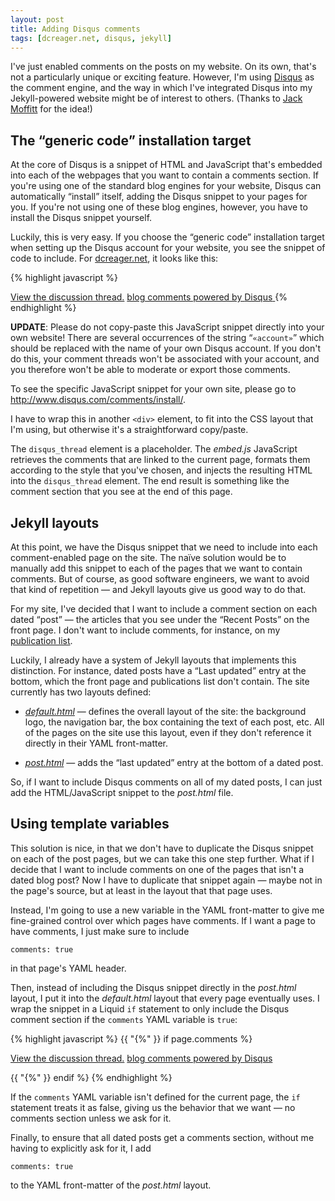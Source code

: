 ```yaml
---
layout: post
title: Adding Disqus comments
tags: [dcreager.net, disqus, jekyll]
---
```


I've just enabled comments on the posts on my website.  On its own,
that's not a particularly unique or exciting feature.  However, I'm
using [Disqus](http://disqus.com) as the comment engine, and the way
in which I've integrated Disqus into my Jekyll-powered website might
be of interest to others.  (Thanks to [Jack
Moffitt](http://metajack.im/) for the idea!)

## The “generic code” installation target

At the core of Disqus is a snippet of HTML and JavaScript that's
embedded into each of the webpages that you want to contain a comments
section.  If you're using one of the standard blog engines for your
website, Disqus can automatically “install” itself, adding the Disqus
snippet to your pages for you.  If you're not using one of these blog
engines, however, you have to install the Disqus snippet yourself.

Luckily, this is very easy.  If you choose the “generic code”
installation target when setting up the Disqus account for your
website, you see the snippet of code to include.  For
[dcreager.net](http://dcreager.net/), it looks like this:

{% highlight javascript %}
<div id="disqus_thread"></div>

<script
   type="text/javascript"
   src="http://disqus.com/forums/«account»/embed.js">
</script>
<noscript>
  <a href="http://«account».disqus.com/?url=ref">View the discussion thread.</a>
</noscript>

<a href="http://disqus.com" class="dsq-brlink">
  blog comments powered by <span class="logo-disqus">Disqus</span>
</a>
{% endhighlight %}

<div class="warning">
  <p>
    <strong>UPDATE</strong>: Please do not copy-paste this JavaScript
    snippet directly into your own website!  There are several
    occurrences of the string “<code>«account»</code>” which should be
    replaced with the name of your own Disqus account.  If you don't
    do this, your comment threads won't be associated with your
    account, and you therefore won't be able to moderate or export
    those comments.
  </p>

  <p>
    To see the specific JavaScript snippet for your own site, please
    go to <a
    href="http://www.disqus.com/comments/install/">http://www.disqus.com/comments/install/</a>.
  </p>
</div>

I have to wrap this in another `<div>` element, to fit into the CSS
layout that I'm using, but otherwise it's a straightforward
copy/paste.

The `disqus_thread` element is a placeholder.  The *embed.js*
JavaScript retrieves the comments that are linked to the current page,
formats them according to the style that you've chosen, and injects
the resulting HTML into the `disqus_thread` element.  The end result
is something like the comment section that you see at the end of this
page.

## Jekyll layouts

At this point, we have the Disqus snippet that we need to include into
each comment-enabled page on the site.  The naïve solution would be to
manually add this snippet to each of the pages that we want to contain
comments.  But of course, as good software engineers, we want to avoid
that kind of repetition — and Jekyll layouts give us good way to do
that.

For my site, I've decided that I want to include a comment section on
each dated “post” — the articles that you see under the “Recent Posts”
on the front page.  I don't want to include comments, for instance, on
my [publication list](/publications/).

Luckily, I already have a system of Jekyll layouts that implements
this distinction.  For instance, dated posts have a “Last updated”
entry at the bottom, which the front page and publications list don't
contain.  The site currently has two layouts defined:

* [*default.html*](http://github.com/dcreager/dcreager.net/blob/master/_layouts/default.html) —
  defines the overall layout of the site: the background logo, the
  navigation bar, the box containing the text of each post, etc.  All
  of the pages on the site use this layout, even if they don't
  reference it directly in their YAML front-matter.

* [*post.html*](http://github.com/dcreager/dcreager.net/blob/master/_layouts/post.html) —
  adds the “last updated” entry at the bottom of a dated post.

So, if I want to include Disqus comments on all of my dated posts, I
can just add the HTML/JavaScript snippet to the *post.html* file.

## Using template variables

This solution is nice, in that we don't have to duplicate the Disqus
snippet on each of the post pages, but we can take this one step
further.  What if I decide that I want to include comments on one of
the pages that isn't a dated blog post?  Now I have to duplicate that
snippet again — maybe not in the page's source, but at least in the
layout that that page uses.

Instead, I'm going to use a new variable in the YAML front-matter to
give me fine-grained control over which pages have comments.  If I
want a page to have comments, I just make sure to include

    comments: true

in that page's YAML header.

Then, instead of including the Disqus snippet directly in the
*post.html* layout, I put it into the *default.html* layout that every
page eventually uses.  I wrap the snippet in a Liquid `if` statement
to only include the Disqus comment section if the `comments` YAML
variable is `true`:

{% highlight javascript %}
{{ "{%" }} if page.comments %}

<div id="disqus_thread"></div>

<script
   type="text/javascript"
   src="http://disqus.com/forums/«account»/embed.js">
</script>
<noscript>
  <a href="http://«account».disqus.com/?url=ref">View the discussion thread.</a>
</noscript>

<a href="http://disqus.com" class="dsq-brlink">
  blog comments powered by <span class="logo-disqus">Disqus</span>
</a>

{{ "{%" }} endif %}
{% endhighlight %}

If the `comments` YAML variable isn't defined for the current page,
the `if` statement treats it as false, giving us the behavior that we
want — no comments section unless we ask for it.

Finally, to ensure that all dated posts get a comments section,
without me having to explicitly ask for it, I add

    comments: true

to the YAML front-matter of the *post.html* layout.
